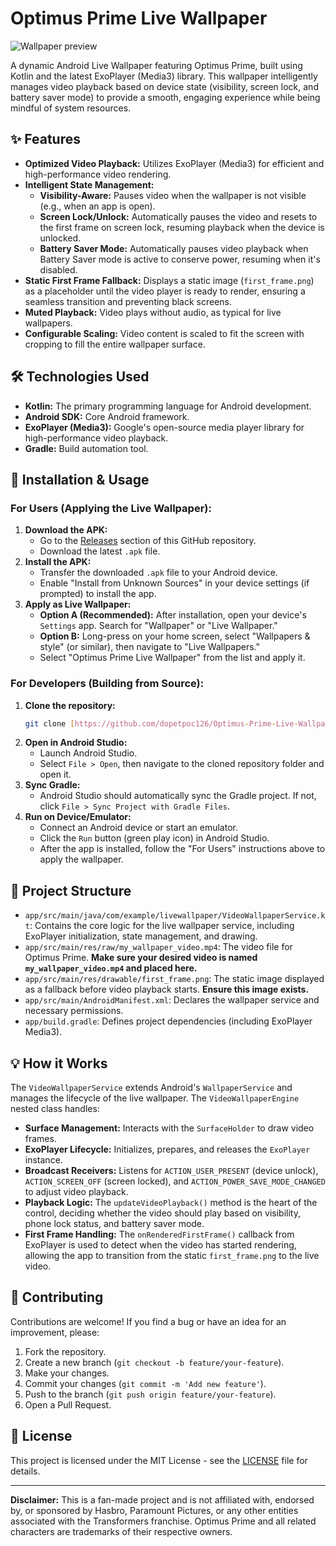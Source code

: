 # Optimus Prime Live Wallpaper

![Wallpaper preview](https://github.com/dopetpoc126/Optimus-Prime-Live-Wallpaper/blob/main/first_frame_preview.png?raw=true)


A dynamic Android Live Wallpaper featuring Optimus Prime, built using Kotlin and the latest ExoPlayer (Media3) library. This wallpaper intelligently manages video playback based on device state (visibility, screen lock, and battery saver mode) to provide a smooth, engaging experience while being mindful of system resources.

## ✨ Features

* **Optimized Video Playback:** Utilizes ExoPlayer (Media3) for efficient and high-performance video rendering.
* **Intelligent State Management:**
    * **Visibility-Aware:** Pauses video when the wallpaper is not visible (e.g., when an app is open).
    * **Screen Lock/Unlock:** Automatically pauses the video and resets to the first frame on screen lock, resuming playback when the device is unlocked.
    * **Battery Saver Mode:** Automatically pauses video playback when Battery Saver mode is active to conserve power, resuming when it's disabled.
* **Static First Frame Fallback:** Displays a static image (`first_frame.png`) as a placeholder until the video player is ready to render, ensuring a seamless transition and preventing black screens.
* **Muted Playback:** Video plays without audio, as typical for live wallpapers.
* **Configurable Scaling:** Video content is scaled to fit the screen with cropping to fill the entire wallpaper surface.

## 🛠️ Technologies Used

* **Kotlin:** The primary programming language for Android development.
* **Android SDK:** Core Android framework.
* **ExoPlayer (Media3):** Google's open-source media player library for high-performance video playback.
* **Gradle:** Build automation tool.

## 🚀 Installation & Usage

### For Users (Applying the Live Wallpaper):

1.  **Download the APK:**
    * Go to the [Releases](https://github.com/dopetpoc126/Optimus-Prime-Live-Wallpaper/releases) section of this GitHub repository.
    * Download the latest `.apk` file.
2.  **Install the APK:**
    * Transfer the downloaded `.apk` file to your Android device.
    * Enable "Install from Unknown Sources" in your device settings (if prompted) to install the app.
3.  **Apply as Live Wallpaper:**
    * **Option A (Recommended):** After installation, open your device's `Settings` app. Search for "Wallpaper" or "Live Wallpaper."
    * **Option B:** Long-press on your home screen, select "Wallpapers & style" (or similar), then navigate to "Live Wallpapers."
    * Select "Optimus Prime Live Wallpaper" from the list and apply it.

### For Developers (Building from Source):

1.  **Clone the repository:**
    ```bash
    git clone [https://github.com/dopetpoc126/Optimus-Prime-Live-Wallpaper.git](https://github.com/dopetpoc126/Optimus-Prime-Live-Wallpaper.git)
    ```
2.  **Open in Android Studio:**
    * Launch Android Studio.
    * Select `File > Open`, then navigate to the cloned repository folder and open it.
3.  **Sync Gradle:**
    * Android Studio should automatically sync the Gradle project. If not, click `File > Sync Project with Gradle Files`.
4.  **Run on Device/Emulator:**
    * Connect an Android device or start an emulator.
    * Click the `Run` button (green play icon) in Android Studio.
    * After the app is installed, follow the "For Users" instructions above to apply the wallpaper.

## 📁 Project Structure

* `app/src/main/java/com/example/livewallpaper/VideoWallpaperService.kt`: Contains the core logic for the live wallpaper service, including ExoPlayer initialization, state management, and drawing.
* `app/src/main/res/raw/my_wallpaper_video.mp4`: The video file for Optimus Prime. **Make sure your desired video is named `my_wallpaper_video.mp4` and placed here.**
* `app/src/main/res/drawable/first_frame.png`: The static image displayed as a fallback before video playback starts. **Ensure this image exists.**
* `app/src/main/AndroidManifest.xml`: Declares the wallpaper service and necessary permissions.
* `app/build.gradle`: Defines project dependencies (including ExoPlayer Media3).

## 💡 How it Works

The `VideoWallpaperService` extends Android's `WallpaperService` and manages the lifecycle of the live wallpaper. The `VideoWallpaperEngine` nested class handles:

* **Surface Management:** Interacts with the `SurfaceHolder` to draw video frames.
* **ExoPlayer Lifecycle:** Initializes, prepares, and releases the `ExoPlayer` instance.
* **Broadcast Receivers:** Listens for `ACTION_USER_PRESENT` (device unlock), `ACTION_SCREEN_OFF` (screen locked), and `ACTION_POWER_SAVE_MODE_CHANGED` to adjust video playback.
* **Playback Logic:** The `updateVideoPlayback()` method is the heart of the control, deciding whether the video should play based on visibility, phone lock status, and battery saver mode.
* **First Frame Handling:** The `onRenderedFirstFrame()` callback from ExoPlayer is used to detect when the video has started rendering, allowing the app to transition from the static `first_frame.png` to the live video.

## 🤝 Contributing

Contributions are welcome! If you find a bug or have an idea for an improvement, please:

1.  Fork the repository.
2.  Create a new branch (`git checkout -b feature/your-feature`).
3.  Make your changes.
4.  Commit your changes (`git commit -m 'Add new feature'`).
5.  Push to the branch (`git push origin feature/your-feature`).
6.  Open a Pull Request.

## 📄 License

This project is licensed under the MIT License - see the [LICENSE](LICENSE) file for details.

---

**Disclaimer:** This is a fan-made project and is not affiliated with, endorsed by, or sponsored by Hasbro, Paramount Pictures, or any other entities associated with the Transformers franchise. Optimus Prime and all related characters are trademarks of their respective owners.
